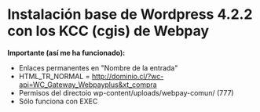 # Instalación base de Wordpress 4.2.2 con los KCC (cgis) de Webpay
<b>Importante (así me ha funcionado):</b>
  * Enlaces permanentes en "Nombre de la entrada"
  * HTML_TR_NORMAL = http://dominio.cl/?wc-api=WC_Gateway_Webpayplus&xt_compra
  * Permisos del directoio wp-content/uploads/webpay-comun/ (777)
  * Sólo funciona con EXEC

